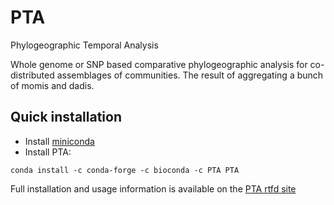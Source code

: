 # PTA
Phylogeographic Temporal Analysis

Whole genome or SNP based comparative phylogeographic analysis for co-distributed
assemblages of communities. The result of aggregating a bunch of momis and dadis.

## Quick installation
* Install [miniconda](https://conda.io/miniconda.html)
* Install PTA:
```
conda install -c conda-forge -c bioconda -c PTA PTA
```

Full installation and usage information is available on the [PTA rtfd site](https://pta.readthedocs.io)
